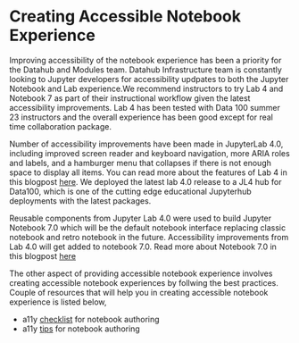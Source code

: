 # Creating Accessible Notebook Experience

Improving accessibility of the notebook experience has been a priority for the Datahub and Modules team. Datahub Infrastructure team is constantly looking to Jupyter developers for accessibility updpates to both the Jupyter Notebook and Lab experience.We recommend instructors to try Lab 4 and Notebook 7 as part of their instructional workflow given the latest accessibility improvements. Lab 4 has been tested with Data 100 summer 23 instructors and the overall experience has been good except for real time collaboration package.

Number of accessibility improvements have been made in JupyterLab 4.0, including improved screen reader and keyboard navigation, more ARIA roles and labels, and a hamburger menu that collapses if there is not enough space to display all items. You can read more about the features of Lab 4 in this blogpost [here](https://blog.jupyter.org/jupyterlab-4-0-is-here-388d05e03442). We deployed the latest lab 4.0 release to a JL4 hub for Data100, which is one of the cutting edge educational Jupyterhub deployments with the latest packages. 

Reusable components from Jupyter Lab 4.0 were used to build Jupyter Notebook 7.0 which will be the default notebook interface replacing classic notebook and retro notebook in the future. Accessibility improvements from Lab 4.0 will get added to notebook 7.0. Read more about Notebook 7.0 in this blogpost [here](https://medium.com/jupyter-blog/announcing-jupyter-notebook-7-8d6d66126dcf)

The other aspect of providing accessible notebook experience involves creating accessible notebook experiences by follwing the best practices. Couple of resources that will help you in creating accessible notebook experience is listed below,

- a11y [checklist](https://iota-school.github.io/notebooks-for-all/exports/resources/event-hackathon/notebook-authoring-checklist/) for notebook authoring
- a11y [tips](https://iota-school.github.io/notebooks-for-all/exports/resources/event-hackathon/accessibility-tips-for-jupyter-notebooks/#visualization-accessibility) for notebook authoring

